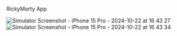RickyMorty App

![Simulator Screenshot - iPhone 15 Pro - 2024-10-22 at 16 43 27](https://github.com/user-attachments/assets/57d9b9b7-61fa-452d-b11d-622dab8b2656)
![Simulator Screenshot - iPhone 15 Pro - 2024-10-22 at 16 43 34](https://github.com/user-attachments/assets/9303aa0a-d693-4c89-a770-82e0f58a15ed)
